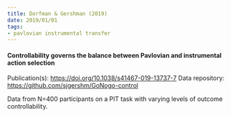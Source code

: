 ```yaml
---
title: Dorfman & Gershman (2019)
date: 2019/01/01
tags:
- pavlovian instrumental transfer
---
```


#### Controllability governs the balance between Pavlovian and instrumental action selection

Publication(s): https://doi.org/10.1038/s41467-019-13737-7
Data repository: https://github.com/sjgershm/GoNogo-control

Data from N=400 participants on a PIT task with varying levels of outcome controllability.

